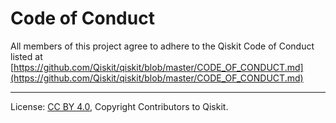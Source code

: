 <!-- Copyright Contributors to the Qiskit project. -->

# Code of Conduct

All members of this project agree to adhere to the Qiskit Code of Conduct listed at [https://github.com/Qiskit/qiskit/blob/master/CODE_OF_CONDUCT.md](https://github.com/Qiskit/qiskit/blob/master/CODE_OF_CONDUCT.md)

---

License: [CC BY 4.0](https://creativecommons.org/licenses/by/4.0/),
Copyright Contributors to Qiskit.
